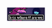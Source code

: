 <a href="https://diceswordplay.github.io/mh-hm/"><img src="graphics/siteGraphics/kriswtf.png" alt="Don't Question This."></a>
